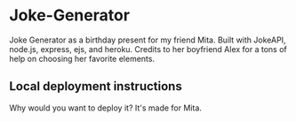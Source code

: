 # Joke-Generator
Joke Generator as a birthday present for my friend Mita. Built with JokeAPI, node.js, express, ejs, and heroku. Credits to her boyfriend Alex for a tons of help on choosing her favorite elements.

## Local deployment instructions
Why would you want to deploy it? It's made for Mita.
